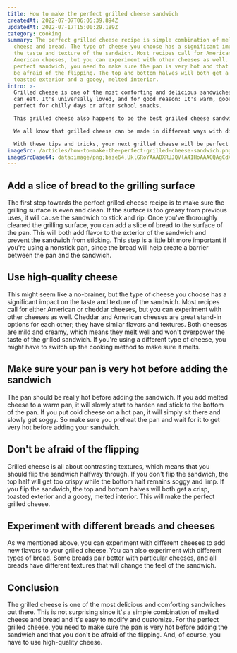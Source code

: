 ```yaml
---
title: How to make the perfect grilled cheese sandwich
createdAt: 2022-07-07T06:05:39.894Z
updatedAt: 2022-07-17T15:00:29.189Z
category: cooking
summary: The perfect grilled cheese recipe is simple combination of melted
  cheese and bread. The type of cheese you choose has a significant impact on
  the taste and texture of the sandwich. Most recipes call for American or
  American cheeses, but you can experiment with other cheeses as well. For the
  perfect sandwich, you need to make sure the pan is very hot and that you don't
  be afraid of the flipping. The top and bottom halves will both get a crisp,
  toasted exterior and a gooey, melted interior.
intro: >-
  Grilled cheese is one of the most comforting and delicious sandwiches you
  can eat. It's universally loved, and for good reason: It's warm, gooey, and
  perfect for chilly days or after school snacks.

  This grilled cheese also happens to be the best grilled cheese sandwich you'll ever have. With a few simple tips, you can take this classic sandwich from bland to brilliant in just a few steps.

  We all know that grilled cheese can be made in different ways with different ingredients. But there is more than one way to prepare it so that it's not soggy or too dry or burnt on the outside but not quite melted enough on the inside.

  With these tips and tricks, your next grilled cheese will be perfect!
imageSrc: /articles/how-to-make-the-perfect-grilled-cheese-sandwich.png
imageSrcBase64: data:image/png;base64,UklGRoYAAABXRUJQVlA4IHoAAACQAgCdASoKAAoAAUAmJQBOhgjREHl7GsZbcXHe4AD+74WW/E70kBOnMXzmcnM5Liim65TmF/cxT27wNbl4TsdPrdTZ2IAs/4i/7r6of9fDnR0Lt/8L8ksBmtV4Ulk/i0+LScDS18cnJEON+2trp8GYURn1LdF8iD8AAA==
---
```


## Add a slice of bread to the grilling surface

The first step towards the perfect grilled cheese recipe is to make sure the grilling surface is even and clean. If the surface is too greasy from previous uses, it will cause the sandwich to stick and rip.
Once you've thoroughly cleaned the grilling surface, you can add a slice of bread to the surface of the pan. This will both add flavor to the exterior of the sandwich and prevent the sandwich from sticking.
This step is a little bit more important if you're using a nonstick pan, since the bread will help create a barrier between the pan and the sandwich.

## Use high-quality cheese

This might seem like a no-brainer, but the type of cheese you choose has a significant impact on the taste and texture of the sandwich.
Most recipes call for either American or cheddar cheeses, but you can experiment with other cheeses as well.
Cheddar and American cheeses are great stand-in options for each other; they have similar flavors and textures.
Both cheeses are mild and creamy, which means they melt well and won't overpower the taste of the grilled sandwich.
If you're using a different type of cheese, you might have to switch up the cooking method to make sure it melts.

## Make sure your pan is very hot before adding the sandwich

The pan should be really hot before adding the sandwich. If you add melted cheese to a warm pan, it will slowly start to harden and stick to the bottom of the pan.
If you put cold cheese on a hot pan, it will simply sit there and slowly get soggy. So make sure you preheat the pan and wait for it to get very hot before adding your sandwich.

## Don't be afraid of the flipping

Grilled cheese is all about contrasting textures, which means that you should flip the sandwich halfway through.
If you don't flip the sandwich, the top half will get too crispy while the bottom half remains soggy and limp.
If you flip the sandwich, the top and bottom halves will both get a crisp, toasted exterior and a gooey, melted interior. This will make the perfect grilled cheese.

## Experiment with different breads and cheeses

As we mentioned above, you can experiment with different cheeses to add new flavors to your grilled cheese.
You can also experiment with different types of bread.
Some breads pair better with particular cheeses, and all breads have different textures that will change the feel of the sandwich.

## Conclusion

The grilled cheese is one of the most delicious and comforting sandwiches out there. This is not surprising since it's a simple combination of melted cheese and bread and it's easy to modify and customize.
For the perfect grilled cheese, you need to make sure the pan is very hot before adding the sandwich and that you don't be afraid of the flipping. And, of course, you have to use high-quality cheese.
